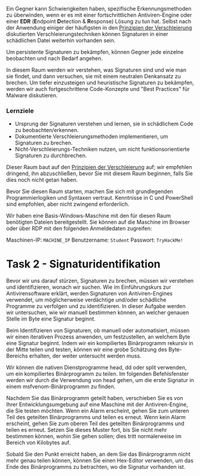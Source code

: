 Ein Gegner kann Schwierigkeiten haben, spezifische Erkennungsmethoden zu überwinden, wenn er es mit einer fortschrittlichen Antiviren-Engine oder einer **EDR** (**E**ndpoint **D**etection & **R**esponse) Lösung zu tun hat. Selbst nach der Anwendung einiger der häufigsten in den [Prinzipien der Verschleierung](https://tryhackme.com/r/room/obfuscationprinciples) diskutierten Verschleierungstechniken können Signaturen in einer schädlichen Datei weiterhin vorhanden sein.

Um persistente Signaturen zu bekämpfen, können Gegner jede einzelne beobachten und nach Bedarf angehen.

In diesem Raum werden wir verstehen, was Signaturen sind und wie man sie findet, und dann versuchen, sie mit einem neutralen Denkansatz zu brechen. Um tiefer einzusteigen und heuristische Signaturen zu bekämpfen, werden wir auch fortgeschrittene Code-Konzepte und "Best Practices" für Malware diskutieren.

### Lernziele

- Ursprung der Signaturen verstehen und lernen, sie in schädlichem Code zu beobachten/erkennen.
- Dokumentierte Verschleierungsmethoden implementieren, um Signaturen zu brechen.
- Nicht-Verschleierungs-Techniken nutzen, um nicht funktionsorientierte Signaturen zu durchbrechen.

Dieser Raum baut auf den [Prinzipien der Verschleierung](https://tryhackme.com/r/room/obfuscationprinciples) auf; wir empfehlen dringend, ihn abzuschließen, bevor Sie mit diesem Raum beginnen, falls Sie dies noch nicht getan haben.

Bevor Sie diesen Raum starten, machen Sie sich mit grundlegenden Programmierlogiken und Syntaxen vertraut. Kenntnisse in C und PowerShell sind empfohlen, aber nicht zwingend erforderlich.

Wir haben eine Basis-Windows-Maschine mit den für diesen Raum benötigten Dateien bereitgestellt. Sie können auf die Maschine im Browser oder über RDP mit den folgenden Anmeldedaten zugreifen:

Maschinen-IP: `MACHINE_IP`             Benutzername: `Student`             Passwort: `TryHackMe!`

# Task 2 - Signaturidentifikation
Bevor wir uns darauf stürzen, Signaturen zu brechen, müssen wir verstehen und identifizieren, wonach wir suchen. Wie im Einführungskurs zur Antivirensoftware erklärt, werden Signaturen von Antiviren-Engines verwendet, um möglicherweise verdächtige und/oder schädliche Programme zu verfolgen und zu identifizieren. In dieser Aufgabe werden wir untersuchen, wie wir manuell bestimmen können, an welcher genauen Stelle im Byte eine Signatur beginnt.

Beim Identifizieren von Signaturen, ob manuell oder automatisiert, müssen wir einen iterativen Prozess anwenden, um festzustellen, an welchem Byte eine Signatur beginnt. Indem wir ein kompiliertes Binärprogramm rekursiv in der Mitte teilen und testen, können wir eine grobe Schätzung des Byte-Bereichs erhalten, der weiter untersucht werden muss.

Wir können die nativen Dienstprogramme head, dd oder split verwenden, um ein kompiliertes Binärprogramm zu teilen. Im folgenden Befehlsfenster werden wir durch die Verwendung von head gehen, um die erste Signatur in einem msfvenom-Binärprogramm zu finden.

Nachdem Sie das Binärprogramm geteilt haben, verschieben Sie es von Ihrer Entwicklungsumgebung auf eine Maschine mit der Antiviren-Engine, die Sie testen möchten. Wenn ein Alarm erscheint, gehen Sie zum unteren Teil des geteilten Binärprogramms und teilen es erneut. Wenn kein Alarm erscheint, gehen Sie zum oberen Teil des geteilten Binärprogramms und teilen es erneut. Setzen Sie dieses Muster fort, bis Sie nicht mehr bestimmen können, wohin Sie gehen sollen; dies tritt normalerweise im Bereich von Kilobytes auf.

Sobald Sie den Punkt erreicht haben, an dem Sie das Binärprogramm nicht mehr genau teilen können, können Sie einen Hex-Editor verwenden, um das Ende des Binärprogramms zu betrachten, wo die Signatur vorhanden ist.
